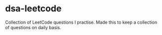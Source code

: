 # dsa-leetcode
Collection of LeetCode questions I practise.
Made this to keep a collection of questions on daily basis.
